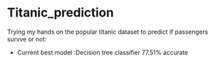 # Titanic_prediction
Trying my hands on the popular titanic dataset to predict if passengers survve or not:
* Current best model :Decision tree classifier 77.51% accurate
